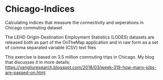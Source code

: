 # Chicago-Indices
Calculating indices that measure the connectivity and seperations in Chicago commuting dataset

The LEHD Origin-Destination Employment Statistics (LODES) datasets are released both as
part of the OnTheMap application and in raw form as a set of comma separated variable (CSV)
text files

This exercise is based on 3.5 million commuting trips in Chicago.
My blog that discusses it in more details:
https://yangliuresearch.blogspot.com/2018/03/week-319-how-many-jobs-are-passed-on.html
